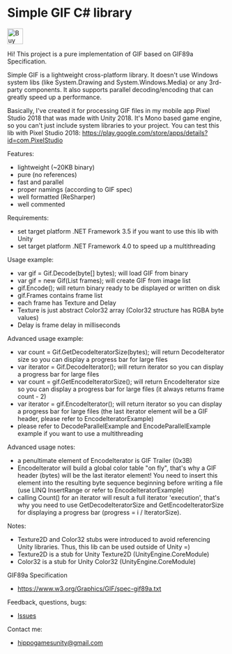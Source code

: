 # Simple GIF C# library

<a href='https://ko-fi.com/S6S5DWU2' target='_blank'><img height='36' style='border:0px;height:36px;' src='https://az743702.vo.msecnd.net/cdn/kofi2.png?v=0' border='0' alt='Buy Me a Coffee at ko-fi.com' /></a>

Hi! This project is a pure implementation of GIF based on GIF89a Specification.

Simple GIF is a lightweight cross-platform library. It doesn't use Windows system libs (like System.Drawing and System.Windows.Media) or any 3rd-party components. It also supports parallel decoding/encoding that can greatly speed up a performance.

Basically, I've created it for processing GIF files in my mobile app Pixel Studio 2018 that was made with Unity 2018. It's Mono based game engine, so you can't just include system libraries to your project. You can test this lib with Pixel Studio 2018: https://play.google.com/store/apps/details?id=com.PixelStudio

Features:
- lightweight (~20KB binary)
- pure (no references)
- fast and parallel
- proper namings (according to GIF spec)
- well formatted (ReSharper)
- well commented

Requirements:
- set target platform .NET Framework 3.5 if you want to use this lib with Unity
- set target platform .NET Framework 4.0 to speed up a multithreading

Usage example:
- var gif = Gif.Decode(byte[] bytes); will load GIF from binary
- var gif = new Gif(List<GifFrame> frames); will create GIF from image list
- gif.Encode(); will return binary ready to be displayed or written on disk
- gif.Frames contains frame list
- each frame has Texture and Delay
- Texture is just abstract Color32 array (Color32 structure has RGBA byte values)
- Delay is frame delay in milliseconds

Advanced usage example:
- var count = Gif.GetDecodeIteratorSize(bytes); will return DecodeIterator size so you can display a progress bar for large files
- var iterator = Gif.DecodeIterator(); will return iterator so you can display a progress bar for large files
- var count = gif.GetEncodeIteratorSize(); will return EncodeIterator size so you can display a progress bar for large files (it always returns frame count - 2)
- var iterator = gif.EncodeIterator(); will return iterator so you can display a progress bar for large files (the last iterator element will be a GIF header, please refer to EncodeIteratorExample)
- please refer to DecodeParallelExample and EncodeParallelExample example if you want to use a multithreading

Advanced usage notes:
- a penultimate element of EncodeIterator is GIF Trailer (0x3B)
- EncodeIterator will build a global color table "on fly", that's why a GIF header (bytes) will be the last iterator element! You need to insert this element into the resulting byte sequence beginning before writing a file (use LINQ InsertRange or refer to EncodeIteratorExample)
- calling Count() for an iterator will result a full iterator 'execution', that's why you need to use GetDecodeIteratorSize and GetEncodeIteratorSize for displaying a progress bar (progress = i / IteratorSize).

Notes:
- Texture2D and Color32 stubs were introduced to avoid referencing Unity libraries. Thus, this lib can be used outside of Unity =)
- Texture2D is a stub for Unity Texture2D (UnityEngine.CoreModule)
- Color32 is a stub for Unity Color32 (UnityEngine.CoreModule)

GIF89a Specification
- https://www.w3.org/Graphics/GIF/spec-gif89a.txt

Feedback, questions, bugs:
- <a href="https://github.com/hippogamesunity/SimpleGif/issues">Issues</a>

Contact me:
- hippogamesunity@gmail.com
